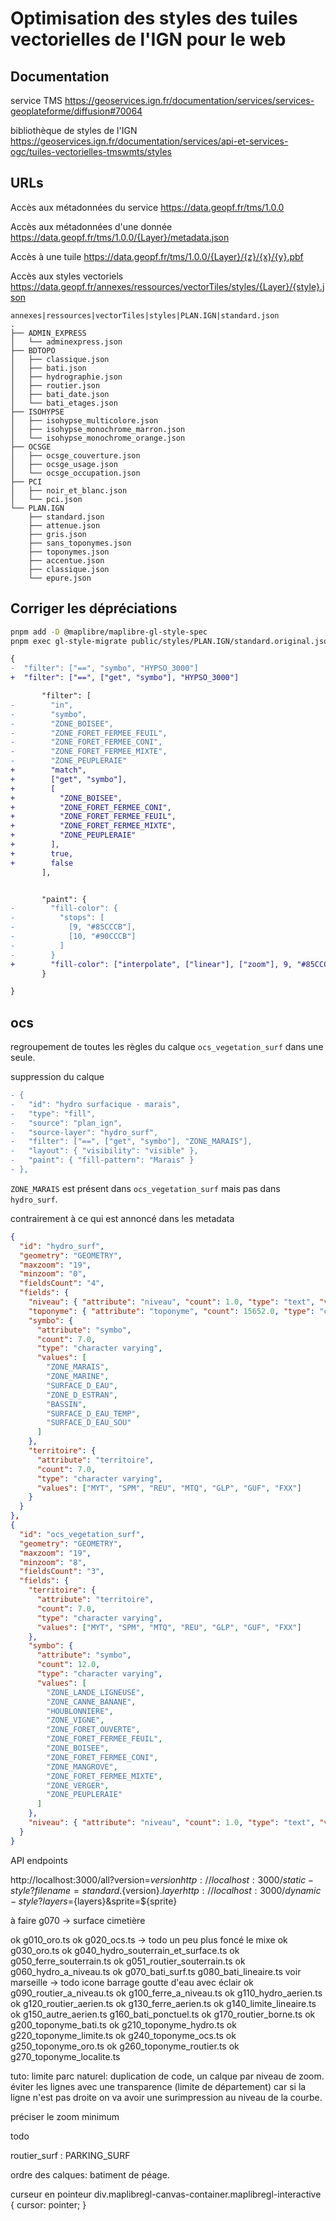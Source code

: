 # Optimisation des styles des tuiles vectorielles de l'IGN pour le web


## Documentation

service TMS
https://geoservices.ign.fr/documentation/services/services-geoplateforme/diffusion#70064

bibliothèque de styles de l'IGN
https://geoservices.ign.fr/documentation/services/api-et-services-ogc/tuiles-vectorielles-tmswmts/styles

## URLs

Accès aux métadonnées du service
https://data.geopf.fr/tms/1.0.0

Accès aux métadonnées d'une donnée
https://data.geopf.fr/tms/1.0.0/{Layer}/metadata.json

Accès à une tuile
https://data.geopf.fr/tms/1.0.0/{Layer}/{z}/{x}/{y}.pbf

Accès aux styles vectoriels
https://data.geopf.fr/annexes/ressources/vectorTiles/styles/{Layer}/{style}.json

```
annexes|ressources|vectorTiles|styles|PLAN.IGN|standard.json
.
├── ADMIN_EXPRESS
│   └── adminexpress.json
├── BDTOPO
│   ├── classique.json
│   ├── bati.json
│   ├── hydrographie.json
│   ├── routier.json
│   ├── bati_date.json
│   └── bati_etages.json
├── ISOHYPSE
│   ├── isohypse_multicolore.json
│   ├── isohypse_monochrome_marron.json
│   └── isohypse_monochrome_orange.json
├── OCSGE
│   ├── ocsge_couverture.json
│   ├── ocsge_usage.json
│   └── ocsge_occupation.json
├── PCI
│   ├── noir_et_blanc.json
│   └── pci.json
└── PLAN.IGN
    ├── standard.json
    ├── attenue.json
    ├── gris.json
    ├── sans_toponymes.json
    ├── toponymes.json
    ├── accentue.json
    ├── classique.json
    └── epure.json
```

## Corriger les dépréciations

```bash
pnpm add -D @maplibre/maplibre-gl-style-spec
pnpm exec gl-style-migrate public/styles/PLAN.IGN/standard.original.json > public/styles/PLAN.IGN/standard.v1.json
```

```diff
{
-  "filter": ["==", "symbo", "HYPSO_3000"]
+  "filter": ["==", ["get", "symbo"], "HYPSO_3000"]

       "filter": [
-        "in",
-        "symbo",
-        "ZONE_BOISEE",
-        "ZONE_FORET_FERMEE_FEUIL",
-        "ZONE_FORET_FERMEE_CONI",
-        "ZONE_FORET_FERMEE_MIXTE",
-        "ZONE_PEUPLERAIE"
+        "match",
+        ["get", "symbo"],
+        [
+          "ZONE_BOISEE",
+          "ZONE_FORET_FERMEE_CONI",
+          "ZONE_FORET_FERMEE_FEUIL",
+          "ZONE_FORET_FERMEE_MIXTE",
+          "ZONE_PEUPLERAIE"
+        ],
+        true,
+        false
       ],


       "paint": {
-        "fill-color": {
-          "stops": [
-            [9, "#85CCCB"],
-            [10, "#90CCCB"]
-          ]
-        }
+        "fill-color": ["interpolate", ["linear"], ["zoom"], 9, "#85CCCB", 10, "#90CCCB"]
       }

}
```

## ocs

regroupement de toutes les règles du calque `ocs_vegetation_surf` dans une seule.

suppression du calque

```diff
- {
-   "id": "hydro surfacique - marais",
-   "type": "fill",
-   "source": "plan_ign",
-   "source-layer": "hydro_surf",
-   "filter": ["==", ["get", "symbo"], "ZONE_MARAIS"],
-   "layout": { "visibility": "visible" },
-   "paint": { "fill-pattern": "Marais" }
- },
```
`ZONE_MARAIS` est présent dans `ocs_vegetation_surf` mais pas dans `hydro_surf`.

contrairement à ce qui est annoncé dans les metadata

```json
{
  "id": "hydro_surf",
  "geometry": "GEOMETRY",
  "maxzoom": "19",
  "minzoom": "0",
  "fieldsCount": "4",
  "fields": {
    "niveau": { "attribute": "niveau", "count": 1.0, "type": "text", "values": ["n1"] },
    "toponyme": { "attribute": "toponyme", "count": 15652.0, "type": "character varying" },
    "symbo": {
      "attribute": "symbo",
      "count": 7.0,
      "type": "character varying",
      "values": [
        "ZONE_MARAIS",
        "ZONE_MARINE",
        "SURFACE_D_EAU",
        "ZONE_D_ESTRAN",
        "BASSIN",
        "SURFACE_D_EAU_TEMP",
        "SURFACE_D_EAU_SOU"
      ]
    },
    "territoire": {
      "attribute": "territoire",
      "count": 7.0,
      "type": "character varying",
      "values": ["MYT", "SPM", "REU", "MTQ", "GLP", "GUF", "FXX"]
    }
  }
},
{
  "id": "ocs_vegetation_surf",
  "geometry": "GEOMETRY",
  "maxzoom": "19",
  "minzoom": "8",
  "fieldsCount": "3",
  "fields": {
    "territoire": {
      "attribute": "territoire",
      "count": 7.0,
      "type": "character varying",
      "values": ["MYT", "SPM", "MTQ", "REU", "GLP", "GUF", "FXX"]
    },
    "symbo": {
      "attribute": "symbo",
      "count": 12.0,
      "type": "character varying",
      "values": [
        "ZONE_LANDE_LIGNEUSE",
        "ZONE_CANNE_BANANE",
        "HOUBLONNIERE",
        "ZONE_VIGNE",
        "ZONE_FORET_OUVERTE",
        "ZONE_FORET_FERMEE_FEUIL",
        "ZONE_BOISEE",
        "ZONE_FORET_FERMEE_CONI",
        "ZONE_MANGROVE",
        "ZONE_FORET_FERMEE_MIXTE",
        "ZONE_VERGER",
        "ZONE_PEUPLERAIE"
      ]
    },
    "niveau": { "attribute": "niveau", "count": 1.0, "type": "text", "values": ["n0"] }
  }
}
```


API endpoints

http://localhost:3000/all?version=${version}
http://localhost:3000/static-style?filename=standard.${version}.${layer}
http://localhost:3000/dynamic-style?layers=${layers}&sprite=${sprite}



à faire 
g070 -> surface cimetière


ok g010_oro.ts
ok g020_ocs.ts -> todo un peu plus foncé le mixe
ok g030_oro.ts
ok g040_hydro_souterrain_et_surface.ts
ok g050_ferre_souterrain.ts
ok g051_routier_souterrain.ts
ok g060_hydro_a_niveau.ts
ok g070_bati_surf.ts
   g080_bati_lineaire.ts voir marseille -> todo icone barrage goutte d'eau avec éclair
ok g090_routier_a_niveau.ts
ok g100_ferre_a_niveau.ts
ok g110_hydro_aerien.ts
ok g120_routier_aerien.ts
ok g130_ferre_aerien.ts
ok g140_limite_lineaire.ts
ok g150_autre_aerien.ts
   g160_bati_ponctuel.ts
ok g170_routier_borne.ts
ok g200_toponyme_bati.ts
ok g210_toponyme_hydro.ts
ok g220_toponyme_limite.ts
ok g240_toponyme_ocs.ts
ok g250_toponyme_oro.ts
ok g260_toponyme_routier.ts
ok g270_toponyme_localite.ts



tuto:
limite parc naturel: duplication de code, un calque par niveau de zoom.
éviter les lignes avec une transparence (limite de département) car si la ligne n'est pas droite on va avoir une surimpression
au niveau de la courbe.

préciser le zoom minimum

todo

routier_surf : PARKING_SURF

ordre des calques: batiment de péage.

curseur en pointeur
div.maplibregl-canvas-container.maplibregl-interactive {
  cursor: pointer;
}